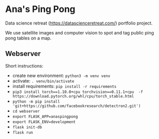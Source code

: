 # Ana's Ping Pong

Data science retreat (https://datascienceretreat.com/) portfolio project.

We use satellite images and computer vision to spot and tag public ping pong 
tables on a map.
  
## Webserver

Short instructions:

- create new environment: `python3 -m venv venv`
- activate: `. venv/bin/activate`
- install requirements: `pip install -r requirements`
- `pip3 install torch==1.10.0+cpu torchvision==0.11.1+cpu  -f https://download.pytorch.org/whl/cpu/torch_stable.html`
- `python -m pip install 'git+https://github.com/facebookresearch/detectron2.git')`
- `cd webserver`
- `export FLASK_APP=anaspingpong`
- `export FLASK_ENV=development`
- `flask init-db`
- `flask run`
